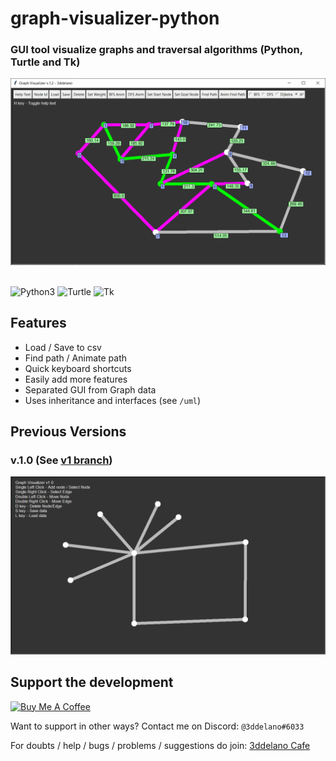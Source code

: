 graph-visualizer-python
=========================================

### GUI tool visualize graphs and traversal algorithms (Python, Turtle and Tk)

<img src="./images/v.1.2.png">

<br>
<br>

<img alt="Python3" src="https://img.shields.io/badge/-Python3-3776AB?style=for-the-badge&logo=python&logoWidth=20&logoColor=white" /> <img alt="Turtle" src="https://img.shields.io/badge/-Turtle-3776AB?style=for-the-badge" /> <img alt="Tk" src="https://img.shields.io/badge/-Tk-3776AB?style=for-the-badge" />

Features
--------------

- Load / Save to csv
- Find path / Animate path
- Quick keyboard shortcuts
- Easily add more features
- Separated GUI from Graph data
- Uses inheritance and interfaces (see `/uml`)

Previous Versions
--------------

### v.1.0 (See [v1 branch](https://github.com/3ddelano/graph-visualizer-python/tree/v1))
<img src="./images/v.1.0.png">


Support the development
--------------
<a href="https://www.buymeacoffee.com/3ddelano" target="_blank"><img height="41" width="174" src="https://cdn.buymeacoffee.com/buttons/v2/default-red.png" alt="Buy Me A Coffee" width="150" ></a>

Want to support in other ways? Contact me on Discord: `@3ddelano#6033`

For doubts / help / bugs / problems / suggestions do join: [3ddelano Cafe](https://discord.gg/FZY9TqW)
